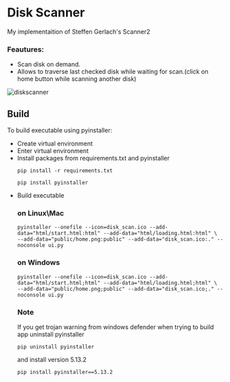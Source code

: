 # Disk Scanner
My implementaition of Steffen Gerlach's Scanner2
### Feautures:
- Scan disk on demand.
- Allows to traverse last checked disk while waiting for scan.(click on home button while scanning another disk)
  
![diskscanner](https://github.com/TooManyLs/disk-scanner/assets/105962560/32271886-4c6b-44c8-bdd4-3f2347dbf6b8)

## Build
To build executable using pyinstaller:
- Create virtual environment
- Enter virtual environment
- Install packages from requirements.txt and pyinstaller
  ```
  pip install -r requirements.txt
  ```
  ```
  pip install pyinstaller
  ```
- Build executable
  ### on Linux\Mac
  ```
  pyinstaller --onefile --icon=disk_scan.ico --add-data="html/start.html:html" --add-data="html/loading.html:html" \
  --add-data="public/home.png:public" --add-data="disk_scan.ico:." --noconsole ui.py
  ```
  ### on Windows
  ```
  pyinstaller --onefile --icon=disk_scan.ico --add-data="html/start.html;html" --add-data="html/loading.html;html" \
  --add-data="public/home.png;public" --add-data="disk_scan.ico;." --noconsole ui.py
  ```
  ### Note
  If you get trojan warning from windows defender when trying to build app uninstall pyinstaller
  ```
  pip uninstall pyinstaller
  ```
  and install version 5.13.2
  ```
  pip install pyinstaller==5.13.2
  ```

